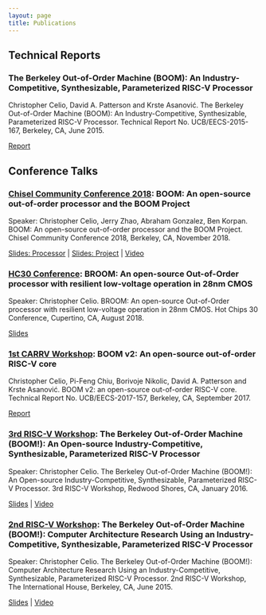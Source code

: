```yaml
---
layout: page
title: Publications 
---
```


## Technical Reports

### The Berkeley Out-of-Order Machine (BOOM): An Industry-Competitive, Synthesizable, Parameterized RISC-V Processor
Christopher Celio, David A. Patterson and Krste Asanović. The Berkeley Out-of-Order Machine (BOOM): An Industry-Competitive, Synthesizable, Parameterized RISC-V Processor.
Technical Report No. UCB/EECS-2015-167, Berkeley, CA, June 2015.

[Report](https://www.eecs.berkeley.edu/Pubs/TechRpts/2015/EECS-2015-167.html)

## Conference Talks

### [Chisel Community Conference 2018](https://chisel-community-conference.org/): BOOM: An open-source out-of-order processor and the BOOM Project
Speaker: Christopher Celio, Jerry Zhao, Abraham Gonzalez, Ben Korpan. BOOM: An open-source out-of-order processor and the BOOM Project.
Chisel Community Conference 2018, Berkeley, CA, November 2018.

[Slides: Processor](docs/boom_processor_ccc18_celio.pdf) |
[Slides: Project](docs/boom_project_ccc18_zhao_gonza_korpan.pdf) |
[Video](https://www.youtube.com/watch?v=sI6Z21ljXsw&t=3035s&index=23&list=PL02hojk7ZTSfSBibxsKdaABnZolPP7z1y)

### [HC30 Conference](http://www.hotchips.org/archives/2010s/hc30/): BROOM: An open-source Out-of-Order processor with resilient low-voltage operation in 28nm CMOS 
Speaker: Christopher Celio. BROOM: An open-source Out-of-Order processor with resilient low-voltage operation in 28nm CMOS.
Hot Chips 30 Conference, Cupertino, CA, August 2018.

[Slides](docs/HC30.Berkeley.Celio-Chiu.final.pdf)

### [1st CARRV Workshop](https://carrv.github.io/2017/): BOOM v2: An open-source out-of-order RISC-V core 
Christopher Celio, Pi-Feng Chiu, Borivoje Nikolic, David A. Patterson and Krste Asanović. BOOM v2: an open-source out-of-order RISC-V core.
Technical Report No. UCB/EECS-2017-157, Berkeley, CA, September 2017.

[Report](https://www2.eecs.berkeley.edu/Pubs/TechRpts/2017/EECS-2017-157.html)

### [3rd RISC-V Workshop](https://riscv.org/2016/01/3rd-risc-v-workshop/): The Berkeley Out-of-Order Machine (BOOM!): An Open-source Industry-Competitive, Synthesizable, Parameterized RISC-V Processor
Speaker: Christopher Celio. The Berkeley Out-of-Order Machine (BOOM!):
An Open-source Industry-Competitive, Synthesizable, Parameterized RISC-V Processor. 
3rd RISC-V Workshop, Redwood Shores, CA, January 2016.

[Slides](https://riscv.org/wp-content/uploads/2016/01/Wed1345-RISCV-Workshop-3-BOOM.pdf) |
[Video](https://www.youtube.com/watch?v=JuJDPbzWpR0)

### [2nd RISC-V Workshop](https://riscv.org/2015/07/2nd-risc-v-workshop/): The Berkeley Out-of-Order Machine (BOOM!): Computer Architecture Research Using an Industry-Competitive, Synthesizable, Parameterized RISC-V Processor
Speaker: Christopher Celio. The Berkeley Out-of-Order Machine (BOOM!): 
Computer Architecture Research Using an Industry-Competitive, Synthesizable, Parameterized RISC-V Processor.
2nd RISC-V Workshop, The International House, Berkeley, CA, June 2015.

[Slides](https://riscv.org/wp-content/uploads/2015/06/riscv-boom-workshop-june2015.pdf) |
[Video](https://www.youtube.com/watch?v=z8UInbiQbdA)
